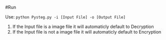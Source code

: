 #Run

Use: ```python Pysteg.py -i [Input File] -o [Output File]```

1. If the Input file is a image file it will automaticly default to Decryption
2. If the Input file is not a image file it will automaticly default to Encryption
